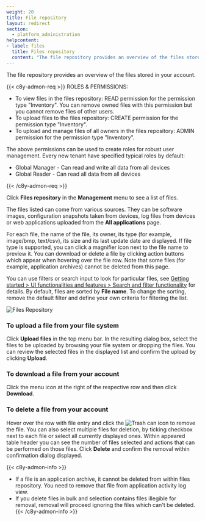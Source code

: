 ```yaml
---
weight: 20
title: File repository
layout: redirect
section:
  - platform_administration
helpcontent:
- label: files
  title: Files repository
  content: "The file repository provides an overview of the files stored in your account. The files can come from various sources. They can be software images, configuration snapshots taken from devices, log files from devices or web applications uploaded from the **Own applications** page."
---
```



The file repository provides an overview of the files stored in your account.

{{< c8y-admon-req >}}
ROLES & PERMISSIONS:

- To view files in the files repository: READ permission for the permission type "Inventory". You can remove owned files with this permission but you cannot remove files of other users.
- To upload files to the files repository: CREATE permission for the permission type "Inventory".
- To upload and manage files of all owners in the files repository: ADMIN permission for the permission type "Inventory".

The above permissions can be used to create roles for robust user management. Every new tenant have specified typical roles by default:
- Global Manager - Can read and write all data from all devices
- Global Reader - Can read all data from all devices

{{< /c8y-admon-req >}}


Click **Files repository** in the **Management** menu to see a list of files.

The files listed can come from various sources. They can be software images, configuration snapshots taken from devices, log files from devices or web applications uploaded from the **All applications** page.

For each file, the name of the file, its owner, its type (for example, image/bmp, text/csv), its size and its last update date are displayed. If file type is supported, you can click a magnifier icon next to the file name to preview it. You can download or delete a file by clicking action buttons which appear when hovering over the file row. Note that some files (for example, application archives) cannot be deleted from this page.

You can use filters or search input to look for particular files, see [Getting started > UI functionalities and features > Search and filter functionality](/users-guide/getting-started/#search-and-filter-functionality) for details. By default, files are sorted by **File name**. To change the sorting, remove the default filter and define your own criteria for filtering the list.

<img src="/images/users-guide/Administration/admin-files-repository.png" alt="Files Repository" style="max-width: 100%">

### To upload a file from your file system

Click **Upload files** in the top menu bar. In the resulting dialog box, select the files to be uploaded by browsing your file system or dropping the files. You can review the selected files in the displayed list and confirm the upload by clicking **Upload**.


### To download a file from your account

Click the menu icon at the right of the respective row and then click **Download**.


### To delete a file from your account

Hover over the row with file entry and click the <img src="/images/icons/trash-can.png" alt="Trash can icon" style="display:inline-block; margin:0"> to remove the file.
You can also select multiple files for deletion, by ticking checkbox next to each file or select all currently displayed ones. Within appeared table header you can see the number of files selected and actions that can be performed on those files. Click **Delete** and confirm the removal within confirmation dialog displayed.

{{< c8y-admon-info >}}
* If a file is an application archive, it cannot be deleted from within files repository. You need to remove that file from application activity log view.
* If you delete files in bulk and selection contains files illegible for removal, removal will proceed ignoring the files which can't be deleted.
{{< /c8y-admon-info >}}
